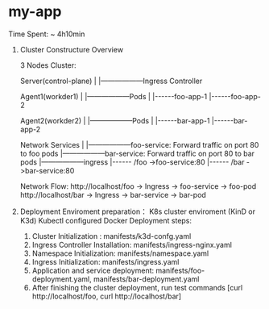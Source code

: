 # my-app
Time Spent: ~ 4h10min
1. Cluster Constructure Overview

    3 Nodes Cluster:

    Server(control-plane)
    |
    |——————Ingress Controller

    Agent1(workder1)
    |
    |——————Pods
        |
        |------foo-app-1
        |------foo-app-2

    Agent2(workder2)
    |
    |——————Pods
        |
        |------bar-app-1
        |------bar-app-2

    Network Services
    |
    |——————foo-service: Forward traffic on port 80 to foo pods
    |——————bar-service: Forward traffic on port 80 to bar pods
    |——————ingress
            |------ /foo ->foo-service:80
            |------ /bar ->bar-service:80

    Network Flow: 
    http://localhost/foo -> Ingress -> foo-service -> foo-pod
    http://localhost/bar -> Ingress -> bar-service -> bar-pod

2. Deployment 
    Enviroment preparation：
        K8s cluster enviroment (KinD or K3d)
        Kubectl configured
        Docker
    Deployment steps: 
    1) Cluster Initialization : manifests/k3d-confg.yaml
    2) Ingress Controller Installation: manifests/ingress-nginx.yaml
    3) Namespace Initialization: manifests/namespace.yaml
    4) Ingress Initialization: manifests/ingress.yaml
    5) Application and service  deployment: manifests/foo-deployment.yaml, manifests/bar-deployment.yaml
    6) After finishing the cluster deployment, run test commands [curl http://localhost/foo, curl http://localhost/bar]



    
